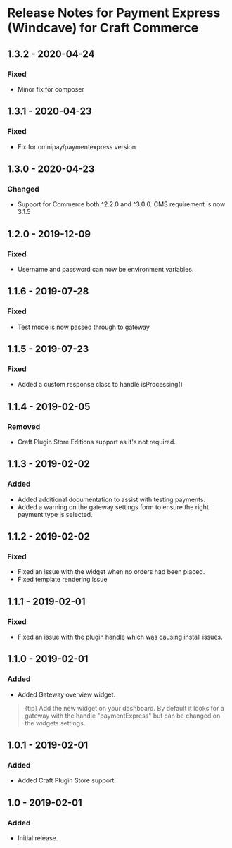 # Release Notes for Payment Express (Windcave) for Craft Commerce

## 1.3.2 - 2020-04-24
### Fixed
- Minor fix for composer

## 1.3.1 - 2020-04-23
### Fixed
- Fix for omnipay/paymentexpress version

## 1.3.0 - 2020-04-23
### Changed
- Support for Commerce both ^2.2.0 and ^3.0.0. CMS requirement is now 3.1.5

## 1.2.0 - 2019-12-09
### Fixed
- Username and password can now be environment variables.

## 1.1.6 - 2019-07-28
### Fixed
- Test mode is now passed through to gateway

## 1.1.5 - 2019-07-23
### Fixed
- Added a custom response class to handle isProcessing()

## 1.1.4 - 2019-02-05
### Removed
- Craft Plugin Store Editions support as it's not required.

## 1.1.3 - 2019-02-02
### Added
- Added additional documentation to assist with testing payments.
- Added a warning on the gateway settings form to ensure the right payment type is selected.

## 1.1.2 - 2019-02-02
### Fixed
- Fixed an issue with the widget when no orders had been placed.
- Fixed template rendering issue

## 1.1.1 - 2019-02-01
### Fixed
- Fixed an issue with the plugin handle which was causing install issues.

## 1.1.0 - 2019-02-01
### Added
- Added Gateway overview widget.
> {tip} Add the new widget on your dashboard. 
By default it looks for a gateway with the handle "paymentExpress" but can be changed on the widgets settings.

## 1.0.1 - 2019-02-01
### Added
- Added Craft Plugin Store support.

## 1.0 - 2019-02-01
### Added
- Initial release.
